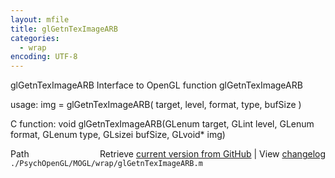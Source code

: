 ```yaml
---
layout: mfile
title: glGetnTexImageARB
categories:
  - wrap
encoding: UTF-8
---
```


glGetnTexImageARB  Interface to OpenGL function glGetnTexImageARB

usage:  img = glGetnTexImageARB\( target, level, format, type, bufSize \)

C function:  void glGetnTexImageARB\(GLenum target, GLint level, GLenum format, GLenum type, GLsizei bufSize, GLvoid\* img\)


<div class="code_header" style="text-align:right;">
  <span style="float:left;">Path&nbsp;&nbsp;</span> <span class="counter">Retrieve <a href=
  "https://raw.github.com/Psychtoolbox-3/Psychtoolbox-3/beta/./PsychOpenGL/MOGL/wrap/glGetnTexImageARB.m">current version from GitHub</a> | View <a href=
  "https://github.com/Psychtoolbox-3/Psychtoolbox-3/commits/beta/./PsychOpenGL/MOGL/wrap/glGetnTexImageARB.m">changelog</a></span>
</div>
<div class="code">
  <code>./PsychOpenGL/MOGL/wrap/glGetnTexImageARB.m</code>
</div>
